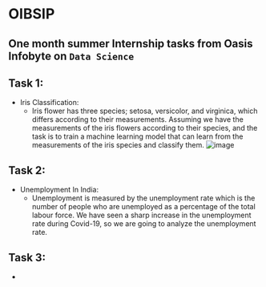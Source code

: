 # OIBSIP
## One month summer Internship tasks from Oasis Infobyte on `Data Science`

## Task 1: 
  - Iris Classification:
    - Iris flower has three species; setosa, versicolor, and virginica, which differs according to their
      measurements. Assuming we have the measurements of the iris flowers according to
      their species, and the task is to train a machine learning model that can learn from the
      measurements of the iris species and classify them.
      ![image](https://user-images.githubusercontent.com/76813100/233169174-539853cd-5619-4d99-bc38-6bb58e232b76.png)
      
## Task 2:
  - Unemployment In India:
     - Unemployment is measured by the unemployment rate which is the number of people
who are unemployed as a percentage of the total labour force. We have seen a sharp
increase in the unemployment rate during Covid-19, so we are going to analyze the unemployment rate.
## Task 3:
  - 
